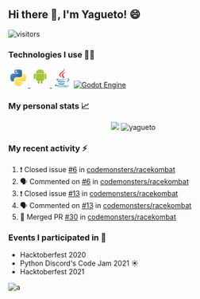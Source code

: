 ## Hi there 👋, I'm Yagueto! 😄


![visitors](https://visitor-badge-reloaded.herokuapp.com/badge?page_id=yagueto_fina&style=for-the-badge)

### Technologies I use 👨‍💻

<p align="left"> 
<a href="https://www.python.org" target="_blank"><img src="https://raw.githubusercontent.com/devicons/devicon/master/icons/python/python-original.svg" alt="python" width="40" height="40"/> </a> 
<a href="https://developer.android.com" target="_blank"> <img src="https://raw.githubusercontent.com/devicons/devicon/master/icons/android/android-original-wordmark.svg" alt="android" width="40" height="40"/> </a>
<a href="https://www.java.com" target="_blank"><img src="https://raw.githubusercontent.com/devicons/devicon/master/icons/java/java-original.svg" alt="java" width="40" height="40"/></a>
<a href="https://www.godotengine.org" target="_blank"><img src="https://cdn.jsdelivr.net/gh/devicons/devicon/icons/godot/godot-original.svg" alt="Godot Engine" width="40" height="40"/> </a>

### My personal stats 📈
<div align="center"> 
  <a>
    <img src=https://github-readme-stats.vercel.app/api?username=yagueto&count_private=true&show_icons=true width=50%></img>
  </a>
  <img src="https://github-readme-streak-stats.herokuapp.com/?user=yagueto" alt="yagueto" width=49% />
</div>


### My recent activity ⚡

  <!--START_SECTION:activity-->
1. ❗️ Closed issue [#6](https://github.com/codemonsters/racekombat/issues/6) in [codemonsters/racekombat](https://github.com/codemonsters/racekombat)
2. 🗣 Commented on [#6](https://github.com/codemonsters/racekombat/issues/6) in [codemonsters/racekombat](https://github.com/codemonsters/racekombat)
3. ❗️ Closed issue [#13](https://github.com/codemonsters/racekombat/issues/13) in [codemonsters/racekombat](https://github.com/codemonsters/racekombat)
4. 🗣 Commented on [#13](https://github.com/codemonsters/racekombat/issues/13) in [codemonsters/racekombat](https://github.com/codemonsters/racekombat)
5. 🎉 Merged PR [#30](https://github.com/codemonsters/racekombat/pull/30) in [codemonsters/racekombat](https://github.com/codemonsters/racekombat)
  <!--END_SECTION:activity-->
  

### Events I participated in 📆

- Hacktoberfest 2020
- Python Discord's Code Jam 2021 ☀️
- Hacktoberfest 2021

![a](https://api.countapi.xyz/hit/yaguetogithub/profile?img)
